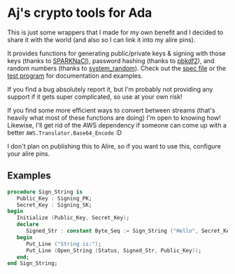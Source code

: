 # Aj's crypto tools for Ada

This is just some wrappers that I made for my own benefit and I decided to share it with the world (and also so I can link it into my alire pins).

It provides functions for generating public/private keys & signing with those keys (thanks to [SPARKNaCl](https://github.com/rod-chapman/SPARKNaCl)), password hashing (thanks to [pbkdf2](https://github.com/AntonMeep/pbkdf2)), and random numbers (thanks to [system_random](https://github.com/AntonMeep/system_random)).  Check out the [spec file](src/cryptools.ads) or the [test program](tests/src/tests.adb) for documentation and examples.

If you find a bug absolutely report it, but I'm probably not providing any support if it gets super complicated, so use at your own risk!

If you find some more efficient ways to convert between streams (that's heavily what most of these functions are doing) I'm open to knowing how!  Likewise, I'll get rid of the AWS dependency if someone can come up with a better `AWS.Translator.Base64_Encode` :D

I don't plan on publishing this to Alire, so if you want to use this, configure your alire pins.

## Examples

```ada
procedure Sign_String is
   Public_Key : Signing_PK;
   Secret_Key : Signing_SK;
begin
   Initialize (Public_Key, Secret_Key);
   declare
      Signed_Str : constant Byte_Seq := Sign_String ("Hello", Secret_Key);
   begin
      Put_Line ("String is:");
      Put_Line (Open_String (Status, Signed_Str, Public_Key));
   end;
end Sign_String;
```

